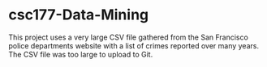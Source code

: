 # csc177-Data-Mining

This project uses a very large CSV file gathered from the San Francisco police departments website with a list of crimes reported over many years. The CSV file was too large to upload to Git.
